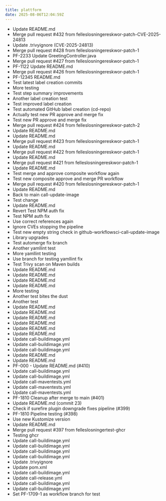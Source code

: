 ```yaml
---
title: plattform
date: 2025-08-06T12:04:59Z
---
```

- Update README.md
- Merge pull request #432 from felleslosningereskwor-patch-CVE-2025-24813
- Update .trivyignore (CVE-2025-24813)
- Merge pull request #428 from felleslosningereskwor-patch-1
- PF-2233 Update GreetingController.java
- Merge pull request #427 from felleslosningereskwor-patch-1
- PF-1122 Update README.md
- Merge pull request #426 from felleslosningereskwor-patch-1
- PF-12345 README.md
- Test latest label creation commits
- More testing
- Test step summary improvements
- Another label creation test
- Test improved label creation
- Test automated GitHub label creation (cd-repo)
- Actually test new PR approve and merge fix
- Test new PR approve and merge fix
- Merge pull request #424 from felleslosningereskwor-patch-2
- Update README.md
- Update README.md
- Merge pull request #423 from felleslosningereskwor-patch-1
- Update README.md
- Merge pull request #422 from felleslosningereskwor-patch-1
- Update README.md
- Merge pull request #421 from felleslosningereskwor-patch-1
- Update README.md
- Test merge and approve composite workflow again
- Test new composite approve and merge PR workflow
- Merge pull request #420 from felleslosningereskwor-patch-1
- Update README.md
- Back to main call-update-image
- Test change
- Update README.md
- Revert Test NPM auth fix
- Test NPM auth fix
- Use correct references again
- Ignore CVEs stopping the pipeline
- Test new empty string check in github-workflowsci-call-update-image
- Library upgrades
- Test automerge fix branch
- Another yamllint test
- More yamllint testing
- Use branch for testing yamllint fix
- Test Trivy scan on Maven builds
- Update README.md
- Update README.md
- Update README.md
- Update README.md
- More testing
- Another test bites the dust
- Another test
- Update README.md
- Update README.md
- Update README.md
- Update README.md
- Update README.md
- Update README.md
- Update call-buildimage.yml
- Update call-buildimage.yml
- Update call-buildimage.yml
- Update README.md
- Update README.md
- PF-000 - Update README.md (#410)
- Update call-buildimage.yml
- Update call-buildimage.yml
- Update call-maventests.yml
- Update call-maventests.yml
- Update call-maventests.yml
- PF-1810 Cleanup after merge to main (#401)
- Update README.md (commit 23)
- Check if surefire plugin downgrade fixes pipeline (#399)
- PF-1810 Pipeline testing (#398)
- Use new Kustomize version
- Update README.md
- Merge pull request #397 from felleslosningertest-ghcr
- Testing ghcr
- Update call-buildimage.yml
- Update call-buildimage.yml
- Update call-buildimage.yml
- Update call-buildimage.yml
- Update .trivyignore
- Update pom.xml
- Update call-buildimage.yml
- Update call-release.yml
- Update call-buildimage.yml
- Update call-buildimage.yml
- Set PF-1709-1 as workflow branch for test

